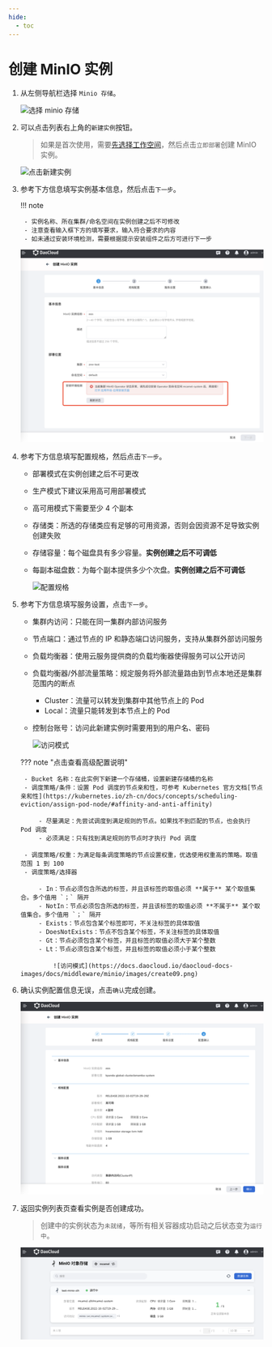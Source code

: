 ```yaml
---
hide:
  - toc
---
```


# 创建 MinIO 实例

1. 从左侧导航栏选择 `Minio 存储`。

    ![选择 minio 存储](https://docs.daocloud.io/daocloud-docs-images/docs/middleware/minio/images/create01.png)

2. 可以点击列表右上角的`新建实例`按钮。

    > 如果是首次使用，需要[先选择工作空间](../../common/first-visit.md)，然后点击`立即部署`创建 MinIO 实例。

    ![点击新建实例](https://docs.daocloud.io/daocloud-docs-images/docs/middleware/minio/images/create02.png)

3. 参考下方信息填写实例基本信息，然后点击`下一步`。

    !!! note

        - 实例名称、所在集群/命名空间在实例创建之后不可修改
        - 注意查看输入框下方的填写要求，输入符合要求的内容
        - 如未通过安装环境检测，需要根据提示安装组件之后方可进行下一步

    ![基本信息](../images/create03.png)

4. 参考下方信息填写配置规格，然后点击`下一步`。

    - 部署模式在实例创建之后不可更改
    - 生产模式下建议采用高可用部署模式
    - 高可用模式下需要至少 4 个副本
    - 存储类：所选的存储类应有足够的可用资源，否则会因资源不足导致实例创建失败
    - 存储容量：每个磁盘具有多少容量。**实例创建之后不可调低**
    - 每副本磁盘数：为每个副本提供多少个次盘。**实例创建之后不可调低**

        ![配置规格](https://docs.daocloud.io/daocloud-docs-images/docs/middleware/minio/images/create07.png)

5. 参考下方信息填写服务设置，点击`下一步`。

    - 集群内访问：只能在同一集群内部访问服务
    - 节点端口：通过节点的 IP 和静态端口访问服务，支持从集群外部访问服务
    - 负载均衡器：使用云服务提供商的负载均衡器使得服务可以公开访问
    - 负载均衡器/外部流量策略：规定服务将外部流量路由到节点本地还是集群范围内的断点

        - Cluster：流量可以转发到集群中其他节点上的 Pod
        - Local：流量只能转发到本节点上的 Pod

    - 控制台账号：访问此新建实例时需要用到的用户名、密码
        
        ![访问模式](https://docs.daocloud.io/daocloud-docs-images/docs/middleware/minio/images/create08.png)

    ??? note "点击查看高级配置说明"

        - Bucket 名称：在此实例下新建一个存储桶，设置新建存储桶的名称
        - 调度策略/条件：设置 Pod 调度的节点亲和性，可参考 Kubernetes 官方文档[节点亲和性](https://kubernetes.io/zh-cn/docs/concepts/scheduling-eviction/assign-pod-node/#affinity-and-anti-affinity)

            - 尽量满足：先尝试调度到满足规则的节点。如果找不到匹配的节点，也会执行 Pod 调度
            - 必须满足：只有找到满足规则的节点时才执行 Pod 调度

        - 调度策略/权重：为满足每条调度策略的节点设置权重，优选使用权重高的策略。取值范围 1 到 100
        - 调度策略/选择器

            - In：节点必须包含所选的标签，并且该标签的取值必须 **属于** 某个取值集合。多个值用 `；` 隔开
            - NotIn：节点必须包含所选的标签，并且该标签的取值必须 **不属于** 某个取值集合。多个值用 `；` 隔开
            - Exists：节点包含某个标签即可，不关注标签的具体取值
            - DoesNotExists：节点不包含某个标签，不关注标签的具体取值
            - Gt：节点必须包含某个标签，并且标签的取值必须大于某个整数
            - Lt：节点必须包含某个标签，并且标签的取值必须小于某个整数

                ![访问模式](https://docs.daocloud.io/daocloud-docs-images/docs/middleware/minio/images/create09.png)

6. 确认实例配置信息无误，点击`确认`完成创建。

    ![点击确认](../images/create05.png)

7. 返回实例列表页查看实例是否创建成功。

    > 创建中的实例状态为`未就绪`，等所有相关容器成功启动之后状态变为`运行中`。

    ![状态](../images/create06.png)
